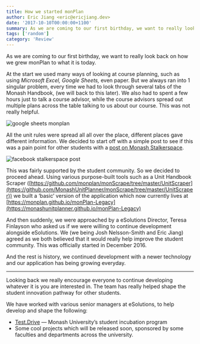 ```yaml
---
title: How we started monPlan
author: Eric Jiang <eric@ericjiang.dev>
date: '2017-10-10T00:00:00+1100'
summary: As we are coming to our first birthday, we want to really look back on how we grew monPlan to what it is today.
tags: ['random']
category: 'Review'
---
```


As we are coming to our first birthday, we want to really look back on how we grew monPlan to what it is today.

At the start we used many ways of looking at course planning, such as using _Microsoft Excel, Google Sheets,_ even paper. But we always ran into 1 singular problem, every time we had to look through several tabs of the Monash Handbook, (we will back to this later). We also had to spent a few hours just to talk a course advisor, while the course advisors spread out multiple plans across the table talking to us about our course. This was not really helpful.

![google sheets monplan](images/blog/how-we-started-monplan/0_wAYZ7jQbFEnKnkh6.png)

All the unit rules were spread all all over the place, different places gave different information. We decided to start off with a simple post to see if this was a pain point for other students with a [post on Monash Stalkerspace](https://www.facebook.com/groups/128644980491374/permalink/1198925470129981/).

![facebook stalkerspace post](images/blog/how-we-started-monplan/0_FL8GT72OOpsfoGgY.png)

This was fairly supported by the student community. So we decided to proceed ahead. Using various purpose-built tools such as a Unit Handbook Scraper ([https://github.com/monplan/monScrape/tree/master/UnitScraper](https://github.com/MonashUnitPlanner/monScrape/tree/master/UnitScraper)) we built a ‘basic’ version of the application which now currently lives at [https://monplan.github.io/monPlan-Legacy](https://monashunitplanner.github.io/monPlan-Legacy)

And then suddenly, we were approached by a eSolutions Director, Teresa Finlayson who asked us if we were willing to continue development alongside eSolutions. We (we being Josh Nelsson-Smith and Eric Jiang) agreed as we both believed that it would really help improve the student community. This was officially started in December 2016.

And the rest is history, we continued development with a newer technology and our application has being growing everyday.

---

Looking back we really encourage everyone to continue developing whatever it is you are interested in. The team has really helped shape the student innovation pathway for other students.

We have worked with various senior managers at eSolutions, to help develop and shape the following:

- [Test.Drive](https://monash.edu/test-drive) — Monash University’s student incubation program
- Some cool projects which will be released soon, sponsored by some faculties and departments across the university.
